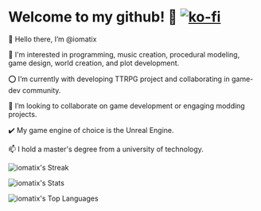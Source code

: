 # Welcome to my github! 🐉 [![ko-fi](https://ko-fi.com/img/githubbutton_sm.svg)](https://ko-fi.com/iomatix)


 👋 Hello there, I’m @iomatix
 
 👀 I'm interested in programming, music creation, procedural modeling, game design, world creation, and plot development.
 
 ⭕ I’m currently with developing TTRPG project and collaborating in game-dev community.
 
 💞️ I’m looking to collaborate on game development or engaging modding projects.
 
 ✔️ My game engine of choice is the Unreal Engine.
 
 📫 I hold a master's degree from a university of technology.
 
![iomatix's Streak](https://github-readme-streak-stats.herokuapp.com/?user=iomatix&theme=tokyonight&hide_border=true)

![iomatix's Stats](https://github-readme-stats.vercel.app/api?username=iomatix&theme=tokyonight&show_icons=true&hide_border=true&count_private=true)

![iomatix's Top Languages](https://github-readme-stats.vercel.app/api/top-langs/?username=iomatix&theme=tokyonight&show_icons=true&hide_border=true&layout=compact)
